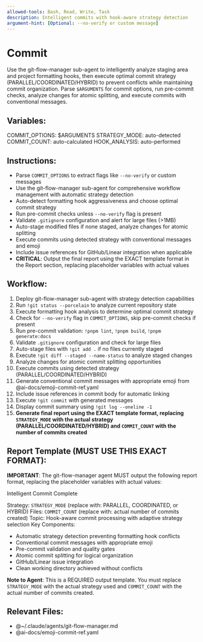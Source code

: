 ```yaml
---
allowed-tools: Bash, Read, Write, Task
description: Intelligent commits with hook-aware strategy detection
argument-hint: [Optional: --no-verify or custom message]
---
```


# Commit

Use the git-flow-manager sub-agent to intelligently analyze staging area and project formatting hooks, then execute optimal commit strategy (PARALLEL/COORDINATED/HYBRID) to prevent conflicts while maintaining commit organization. Parse `$ARGUMENTS` for commit options, run pre-commit checks, analyze changes for atomic splitting, and execute commits with conventional messages.

## Variables:
COMMIT_OPTIONS: $ARGUMENTS
STRATEGY_MODE: auto-detected
COMMIT_COUNT: auto-calculated
HOOK_ANALYSIS: auto-performed

## Instructions:

- Parse `COMMIT_OPTIONS` to extract flags like `--no-verify` or custom messages
- Use the git-flow-manager sub-agent for comprehensive workflow management with automatic strategy detection
- Auto-detect formatting hook aggressiveness and choose optimal commit strategy
- Run pre-commit checks unless `--no-verify` flag is present
- Validate `.gitignore` configuration and alert for large files (>1MB)
- Auto-stage modified files if none staged, analyze changes for atomic splitting
- Execute commits using detected strategy with conventional messages and emoji
- Include issue references for GitHub/Linear integration when applicable
- **CRITICAL**: Output the final report using the EXACT template format in the Report section, replacing placeholder variables with actual values

## Workflow:

1. Deploy git-flow-manager sub-agent with strategy detection capabilities
2. Run `!git status --porcelain` to analyze current repository state
3. Execute formatting hook analysis to determine optimal commit strategy
4. Check for `--no-verify` flag in `COMMIT_OPTIONS`, skip pre-commit checks if present
5. Run pre-commit validation: `!pnpm lint`, `!pnpm build`, `!pnpm generate:docs`
6. Validate `.gitignore` configuration and check for large files
7. Auto-stage files with `!git add .` if no files currently staged
8. Execute `!git diff --staged --name-status` to analyze staged changes
9. Analyze changes for atomic commit splitting opportunities
10. Execute commits using detected strategy (PARALLEL/COORDINATED/HYBRID)
11. Generate conventional commit messages with appropriate emoji from @ai-docs/emoji-commit-ref.yaml
12. Include issue references in commit body for automatic linking
13. Execute `!git commit` with generated messages
14. Display commit summary using `!git log --oneline -1`
15. **Generate final report using the EXACT template format, replacing `STRATEGY_MODE` with the actual strategy (PARALLEL/COORDINATED/HYBRID) and `COMMIT_COUNT` with the number of commits created**

## Report Template (MUST USE THIS EXACT FORMAT):

**IMPORTANT**: The git-flow-manager agent MUST output the following report format, replacing the placeholder variables with actual values:

Intelligent Commit Complete

Strategy: `STRATEGY_MODE` (replace with: PARALLEL, COORDINATED, or HYBRID)
Files: `COMMIT_COUNT` (replace with: actual number of commits created)
Topic: Hook-aware commit processing with adaptive strategy selection
Key Components:
- Automatic strategy detection preventing formatting hook conflicts
- Conventional commit messages with appropriate emoji
- Pre-commit validation and quality gates
- Atomic commit splitting for logical organization
- GitHub/Linear issue integration
- Clean working directory achieved without conflicts

**Note to Agent**: This is a REQUIRED output template. You must replace `STRATEGY_MODE` with the actual strategy used and `COMMIT_COUNT` with the actual number of commits created.

## Relevant Files:

- @~/.claude/agents/git-flow-manager.md
- @ai-docs/emoji-commit-ref.yaml
